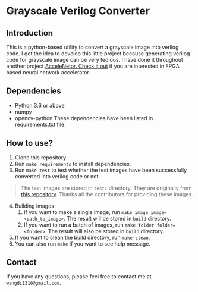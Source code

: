 # Grayscale Verilog Converter

## Introduction
This is a python-based utility to convert a grayscale image into verilog code.
I got the idea to develop this little project because generating verilog code for grayscale image can be very tedious. I have done it throughout another project [AcceleNetor. Check it out](https://github.com/cedard234/AcceLeNetor/tree/master) if you are interested in FPGA based neural network accelerator.

## Dependencies
- Python 3.6 or above
- numpy
- opencv-python
These dependencies have been listed in requirements.txt file.

## How to use?
1. Clone this repository
2. Run ```make requirements``` to install dependencies.
3. Run ```make test``` to test whether the test images have been successfully converted into verilog code or not.
> The test images are stored in ```test/``` directory. They are originally from [this repository](https://github.com/ZFTurbo/Verilog-Generator-of-Neural-Net-Digit-Detector-for-FPGA). Thanks all the contributors for providing these images.

4. Building images
    1. If you want to make a single image, run ```make image image=<path_to_image>```. The result will be stored in ```build``` directory.
    2. If you want to run a batch of images, run ```make folder folder=<folder>```. The result will also be stored in ```build``` directory.
5. If you want to clean the build directory, run ```make clean```.
6. You can also run ```make``` if you want to see help message.

## Contact
If you have any questions, please feel free to contact me at ```wangdi1310@gmail.com```.